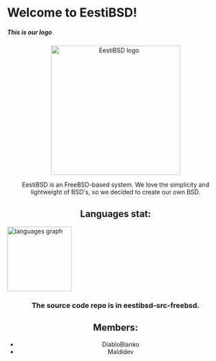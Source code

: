 # Welcome to EestiBSD!
##### This is our logo
<div align="center">
    <img src="https://i.ibb.co/v4KFCH2T/5393125455483238292.jpg" height="300"  alt="EestiBSD logo" />
<!--
We are based in FreeBSD, but...
Слава Естонији🇪🇪🇪🇪🇪🇪Glory to Estonia🇪🇪🇪🇪🇪🇪Au Eestile🇪🇪🇪🇪🇪🇪Слава Эстониии🇪🇪🇪🇪🇪🇪
-->

    
EestiBSD is an FreeBSD-based system. We love the simplicity and lightweight of BSD's, so we decided to create our own BSD.
<h2 align="center"> Languages stat:</h2>
<div align="left">
    <img src="https://github-readme-stats.vercel.app/api/top-langs/?username=eestibsd&layout=compact&theme=nord&hide_title=true&card_width=150" height="150" alt="languages graph"  />
</div>

### The source code repo is in eestibsd-src-freebsd.

## Members:
* DiabloBlanko
* Maldidev
